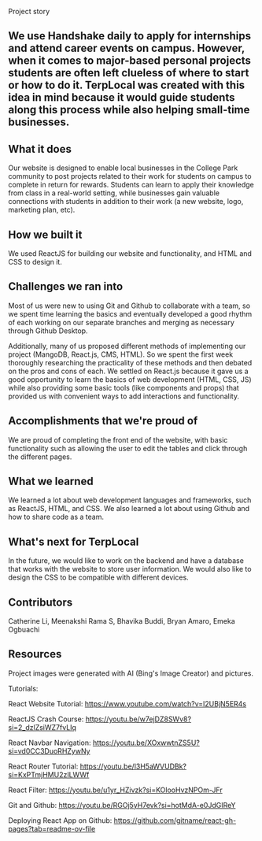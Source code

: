 Project story

## We use Handshake daily to apply for internships and attend career events on campus. However, when it comes to major-based personal projects students are often left clueless of where to start or how to do it. TerpLocal was created with this idea in mind because it would guide students along this process while also helping small-time businesses.

## What it does

Our website is designed to enable local businesses in the College Park community to post projects related to their work for students on campus to complete in return for rewards. Students can learn to apply their knowledge from class in a real-world setting, while businesses gain valuable connections with students in addition to their work (a new website, logo, marketing plan, etc).

## How we built it
We used ReactJS for building our website and functionality, and HTML and CSS to design it. 

## Challenges we ran into

Most of us were new to using Git and Github to collaborate with a team, so we spent time learning the basics and eventually developed a good rhythm of each working on our separate branches and merging as necessary through Github Desktop.

Additionally, many of us proposed different methods of implementing our project (MangoDB, React.js, CMS, HTML). So we spent the first week thoroughly researching the practicality of these methods and then debated on the pros and cons of each. We settled on React.js because it gave us a good opportunity to learn the basics of web development (HTML, CSS, JS) while also providing some basic tools (like components and props) that provided us with convenient ways to add interactions and functionality.

## Accomplishments that we're proud of
We are proud of completing the front end of the website, with basic functionality such as allowing the user to edit the tables and click through the different pages. 

## What we learned

We learned a lot about web development languages and frameworks, such as ReactJS, HTML, and CSS. We also learned a lot about using Github and how to share code as a team. 

## What's next for TerpLocal

In the future, we would like to work on the backend and have a database that works with the website to store user information. We would also like to design the CSS to be compatible with different devices. 

## Contributors

Catherine Li, Meenakshi Rama S, Bhavika Buddi, Bryan Amaro, Emeka Ogbuachi

## Resources

Project images were generated with AI (Bing's Image Creator) and pictures.

Tutorials:

React Website Tutorial: https://www.youtube.com/watch?v=I2UBjN5ER4s

ReactJS Crash Course: https://youtu.be/w7ejDZ8SWv8?si=2_dzlZsiWZ7fvLIq

React Navbar Navigation: https://youtu.be/XOxwwtnZS5U?si=vd0CC3DuoRHZywNy

React Router Tutorial: https://youtu.be/l3H5aWVUDBk?si=KxPTmjHMU2zILWWf

React Filter: https://youtu.be/u1yr_HZivzk?si=KOlooHvzNPOm-JFr

Git and Github: https://youtu.be/RGOj5yH7evk?si=hotMdA-e0JdGIReY

Deploying React App on Github: https://github.com/gitname/react-gh-pages?tab=readme-ov-file
